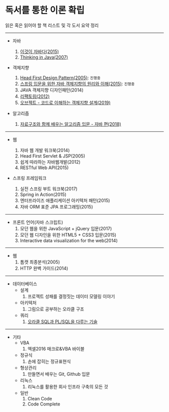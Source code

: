 독서를 통한 이론 확립
=======
읽은 혹은 읽어야 할 책 리스트 및 각 도서 요약 정리  
- - - -

* 자바
	1. [이것이 자바다(2015)](https://github.com/nara1030/ThisIsJava/blob/master/README.md)
	2. [Thinking in Java(2007)](https://github.com/nara1030/thinkingInJava/blob/master/README.md)
	
* 객체지향
	1. [Head First Design Pattern(2005)](https://github.com/nara1030/portfolio/blob/master/docs/study/designPattern/README.md): `진행중`
	2. [스프링 입문을 위한 자바 객체지향의 원리와 이해(2015)](https://github.com/nara1030/spring-basic/blob/master/book/oop_for_spring_jmkim/README.md): `진행중`
	3. JAVA 객체지향 디자인패턴(2014)
	4. [리팩토링(2012)](https://github.com/nara1030/Refactoring/blob/master/README.md)
	5. [오브젝트 - 코드로 이해하는 객체지향 설계(2019)](https://github.com/nara1030/portfolio/blob/master/docs/book/object.md)

* 알고리즘
	1. [자료구조와 함께 배우는 알고리즘 입문 - 자바 편(2018)](https://github.com/nara1030/Algorithm/blob/master/doIt_AlgorithmWithDataStructure/README.md)

- - - -

* 웹
	1. 자바 웹 개발 워크북(2014)
	2. Head First Servlet & JSP(2005)
	3. 쉽게 따라하는 자바웹개발(2012)
	4. RESTful Web API(2015)

* 스프링 프레임워크
	1. 실전 스프링 부트 워크북(2017)
	2. Spring in Action(2015)
	3. 엔터프라이즈 애플리케이션 아키텍처 패턴(2015)
	4. 자바 ORM 표준 JPA 프로그래밍(2015)

- - - -

* 프론트 언어(자바 스크립트)
	1. 모던 웹을 위한 JavaScript + jQuery 입문(2017)
	2. 모던 웹 디자인을 위한 HTML5 + CSS3 입문(2015)
	3. Interactive data visualization for the web(2014)

- - - -

* 웹
	1. 톰캣 최종분석(2005)
	2. HTTP 완벽 가이드(2014)

- - - -

* 데이터베이스
	* 설계
		1. 프로젝트 성패를 결정짓는 데이터 모델링 이야기
	* 아키텍처
		1. 그림으로 공부하는 오라클 구조
	* 쿼리
		1. [오라클 SQL과 PL/SQL을 다루는 기술](https://github.com/nara1030/pl-sql/blob/master/README.md)

- - - -

* 기타
	* VBA
		1. 엑셀2016 매크로&VBA 바이블
	* 정규식
		1. 손에 잡히는 정규표현식
	* 형상관리
		1. 만들면서 배우는 Git, Github 입문
	* 리눅스
		1. 리눅스를 활용한 회사 인프라 구축의 모든 것
	* 일반
		1. Clean Code
		2. Code Complete